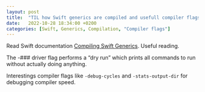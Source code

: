 ```yaml
---
layout: post
title:  "TIL how Swift generics are compiled and usefull compiler flags"
date:   2022-10-28 18:34:00 +0200
categories: [Swift, Generics, Compilation, "Compiler flags"]
---
```

Read Swift documentation [Compiling Swift Generics](https://github.com/apple/swift/blob/main/docs/Generics/generics.tex). Useful reading. 

The -### driver flag performs a “dry run” which prints all commands to run without actually doing anything.

Interestings compiler flags like `-debug-cycles` and `-stats-output-dir` for debugging compiler speed.
